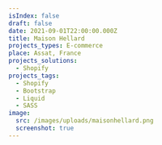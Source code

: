 ```yaml
---
isIndex: false
draft: false
date: 2021-09-01T22:00:00.000Z
title: Maison Hellard
projects_types: E-commerce
place: Assat, France
projects_solutions:
  - Shopify
projects_tags:
  - Shopify
  - Bootstrap
  - Liquid
  - SASS
image:
  src: /images/uploads/maisonhellard.png
  screenshot: true
---
```

